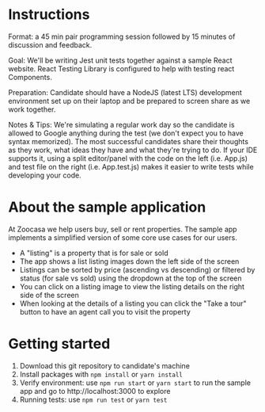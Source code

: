 # Instructions

Format: a 45 min pair programming session followed by 15 minutes of discussion and feedback.

Goal: We'll be writing Jest unit tests together against a sample React website. React Testing Library is configured to help with testing react Components.

Preparation: Candidate should have a NodeJS (latest LTS) development environment set up on their laptop and be prepared to screen share as we work together.

Notes & Tips: We're simulating a regular work day so the candidate is allowed to Google anything during the test (we don't expect you to have syntax memorized). The most successful candidates share their thoughts as they work, what ideas they have and what they're trying to do. If your IDE supports it, using a split editor/panel with the code on the left (i.e. App.js) and test file on the right (i.e. App.test.js) makes it easier to write tests while developing your code.

# About the sample application
At Zoocasa we help users buy, sell or rent properties. The sample app implements a simplified version of some core use cases for our users.

- A "listing" is a property that is for sale or sold
- The app shows a list listing images down the left side of the screen
- Listings can be sorted by price (ascending vs descending) or filtered by status (for sale vs sold) using the dropdown at the top of the screen
- You can click on a listing image to view the listing details on the right side of the screen
- When looking at the details of a listing you can click the "Take a tour" button to have an agent call you to visit the property

# Getting started
1. Download this git repository to candidate's machine
2. Install packages with `npm install` or `yarn install`
3. Verify environment: use `npm run start` or `yarn start` to run the sample app and go to http://localhost:3000 to explore
4. Running tests: use `npm run test` or `yarn test`
